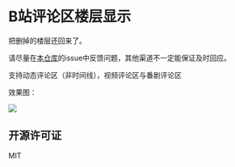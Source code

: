 # B站评论区楼层显示

把删掉的楼层还回来了。

请尽量在[本仓库](https://github.com/Ai-Himmel/bilibili-comment-floor)的issue中反馈问题，其他渠道不一定能保证及时回应。

支持动态评论区（非时间线），视频评论区与番剧评论区

效果图：

![](https://p.pstatp.com/origin/pgc-image/62fa5ca9f9ff48e89a789be209f6389b)

## 开源许可证

MIT